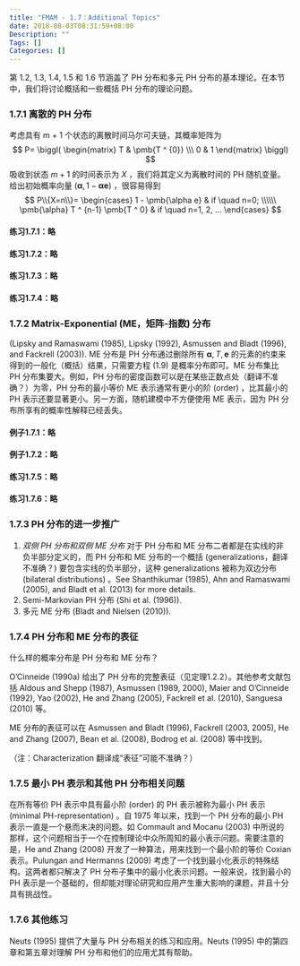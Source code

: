 ```yaml
---
title: "FMAM - 1.7：Additional Topics"
date: 2018-08-03T08:31:59+08:00
Description: ""
Tags: []
Categories: []
---
```


第 1.2, 1.3, 1.4, 1.5 和 1.6 节涵盖了 PH 分布和多元 PH 分布的基本理论。在本节中，我们将讨论概括和一些概括 PH 分布的理论问题。

### 1.7.1 离散的 PH 分布

考虑具有 m + 1 个状态的离散时间马尔可夫链，其概率矩阵为
$$
P=
\biggl(
	\begin{matrix}
		T & \pmb{T ^ {0}} \\\ 
		0 & 1	
	\end{matrix}
\biggl)
$$
吸收到状态 $m+1$ 的时间表示为 $X$ ，我们将其定义为离散时间的 PH 随机变量。给出初始概率向量 $(\pmb{\alpha}, 1-\pmb{\alpha e})$ ，很容易得到
$$
P\\{X=n\\}=
\begin{cases}
	1 - \pmb{\alpha e} & if \quad n=0; \\\\\\
	\pmb{\alpha} T ^ {n-1} \pmb{T ^ 0} & if \quad n=1, 2, ...
\end{cases}
$$

#### 练习1.7.1：略

#### 练习1.7.2：略

#### 练习1.7.3：略

#### 练习1.7.4：略

### 1.7.2 Matrix-Exponential (ME，矩阵-指数) 分布

(Lipsky and Ramaswami (1985), Lipsky (1992), Asmussen and Bladt (1996), and Fackrell (2003)). ME 分布是 PH 分布通过删除所有 $\pmb{\alpha}, T, \pmb{e}$ 的元素的约束来得到的一般化（概括）结果，只需要方程 (1.9) 是概率分布即可。ME 分布集比 PH 分布集要大。例如，PH 分布的密度函数可以是在某些正数点处（翻译不准确？）为零，PH 分布的最小等价 ME 表示通常有更小的阶 (order) ，比其最小的 PH 表示还要显著更小。另一方面，随机建模中不方便使用 ME 表示，因为 PH 分布所享有的概率性解释已经丢失。

#### 例子1.7.1：略

#### 例子1.7.2：略

#### 练习1.7.5：略

#### 练习1.7.6：略

### 1.7.3 PH 分布的进一步推广

1. *双侧 PH 分布和双侧 ME 分布* 对于 PH 分布和 ME 分布二者都是在实线的非负半部分定义的，而 PH 分布和 ME 分布的一个概括 (generalizations，翻译不准确？) 要包含实线的负半部分，这种  generalizations 被称为双边分布 (bilateral distributions) 。See Shanthikumar (1985), Ahn and Ramaswami (2005), and Bladt et al. (2013) for more details.
2. Semi-Markovian PH 分布 (Shi et al. (1996)).
3. 多元 ME 分布 (Bladt and Nielsen (2010)).

### 1.7.4 PH 分布和 ME 分布的表征

什么样的概率分布是 PH 分布和 ME 分布？

O’Cinneide (1990a) 给出了 PH 分布的完整表征（见定理1.2.2）。其他参考文献包括 Aldous and Shepp (1987), Asmussen (1989, 2000), Maier and O’Cinneide (1992), Yao (2002), He and Zhang (2005), Fackrell et al. (2010), Sanguesa (2010) 等。

ME 分布的表征可以在 Asmussen and Bladt (1996), Fackrell (2003, 2005), He and Zhang (2007), Bean et al. (2008), Bodrog et al. (2008) 等中找到。

（注：Characterization 翻译成“表征”可能不准确？）

### 1.7.5 最小 PH 表示和其他 PH 分布相关问题

在所有等价 PH 表示中具有最小阶 (order) 的 PH 表示被称为最小 PH 表示 (minimal PH-representation) 。自 1975 年以来，找到一个 PH 分布的最小 PH 表示一直是一个悬而未决的问题。如 Commault and Mocanu (2003) 中所说的那样，这个问题相当于一个在控制理论中众所周知的最小表示问题。需要注意的是，He and Zhang (2008) 开发了一种算法，用来找到一个最小阶的等价 Coxian 表示。Pulungan and Hermanns (2009) 考虑了一个找到最小化表示的特殊结构。这两者都只解决了 PH 分布子集中的最小化表示问题。一般来说，找到最小的 PH 表示是一个基础的，但却能对理论研究和应用产生重大影响的课题，并且十分具有挑战性。

### 1.7.6 其他练习

Neuts (1995) 提供了大量与 PH 分布相关的练习和应用。Neuts (1995) 中的第四章和第五章对理解 PH 分布和他们的应用尤其有帮助。